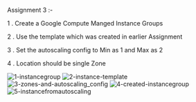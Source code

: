 Assignment 3 :- 
 
1 . Create a Google Compute Manged Instance Groups

2 . Use the template which was created in earlier Assignment

3 . Set the autoscaling config to Min as 1 and Max as 2

4 . Location should be single Zone

![1-instancegroup](https://user-images.githubusercontent.com/26878098/226101313-9b75fec5-2302-4021-82c5-e6bdeb10beba.jpg)
![2-instance-template](https://user-images.githubusercontent.com/26878098/226101315-2c29915c-9b24-494f-999d-90885f1afc79.jpg)
![3-zones-and-autoscaling_config](https://user-images.githubusercontent.com/26878098/226101308-2c4dd9d5-b1f2-4017-92e4-d11c89f24049.jpg)
![4-created-instancegroup](https://user-images.githubusercontent.com/26878098/226101311-7b1319f7-945d-414f-a686-cc627cdb4081.jpg)
![5-instancefromautoscaling](https://user-images.githubusercontent.com/26878098/226101312-a026a2fb-c743-437a-994c-3d55fa311afa.jpg)
